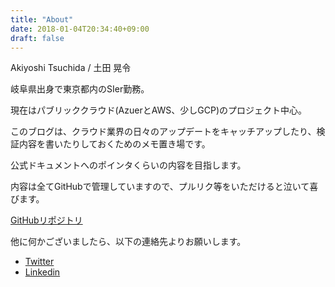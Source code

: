 ```yaml
---
title: "About"
date: 2018-01-04T20:34:40+09:00
draft: false
---
```


Akiyoshi Tsuchida / 土田 晃令

岐阜県出身で東京都内のSIer勤務。


現在はパブリッククラウド(AzuerとAWS、少しGCP)のプロジェクト中心。


このブログは、クラウド業界の日々のアップデートをキャッチアップしたり、検証内容を書いたりしておくためのメモ置き場です。


公式ドキュメントへのポインタくらいの内容を目指します。


内容は全てGitHubで管理していますので、プルリク等をいただけると泣いて喜びます。

[GitHubリポジトリ](https://github.com/akiyoshi/blog)

他に何かございましたら、以下の連絡先よりお願いします。


* [Twitter](https://twitter.com/__akiyoshi__)
* [Linkedin](https://www.linkedin.com/in/akiyoshi-tsuchida-5ba00b105/)